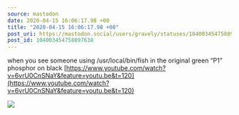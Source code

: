 ```yaml
---
source: mastodon
date: 2020-04-15 16:06:17.98 +00
title: "2020-04-15 16:06:17.98 +00"
post_uri: https://mastodon.social/users/gravely/statuses/104003454758897638
post_id: 104003454758897638
---
```

when you see someone using /usr/local/bin/fish in the original green “P1” phosphor on black [https://www.youtube.com/watch?v=6vrU0CnSNaY&feature=youtu.be&t=120](https://www.youtube.com/watch?v=6vrU0CnSNaY&feature=youtu.be&t=120)


![](/images/27536291.jpg)

